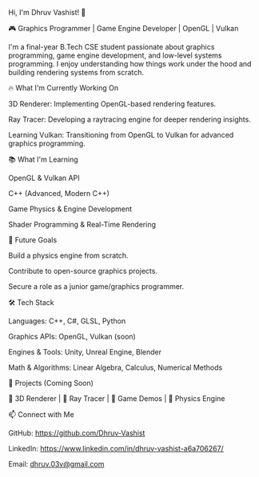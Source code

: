 Hi, I'm Dhruv Vashist! 👋

🎮 Graphics Programmer | Game Engine Developer | OpenGL | Vulkan

I'm a final-year B.Tech CSE student passionate about graphics programming, game engine development, and low-level systems programming. I enjoy understanding how things work under the hood and building rendering systems from scratch.

🔥 What I'm Currently Working On

3D Renderer: Implementing OpenGL-based rendering features.

Ray Tracer: Developing a raytracing engine for deeper rendering insights.

Learning Vulkan: Transitioning from OpenGL to Vulkan for advanced graphics programming.

📚 What I'm Learning

OpenGL & Vulkan API

C++ (Advanced, Modern C++)

Game Physics & Engine Development

Shader Programming & Real-Time Rendering

🚀 Future Goals

Build a physics engine from scratch.

Contribute to open-source graphics projects.

Secure a role as a junior game/graphics programmer.

🛠 Tech Stack

Languages: C++, C#, GLSL, Python

Graphics APIs: OpenGL, Vulkan (soon)

Engines & Tools: Unity, Unreal Engine, Blender

Math & Algorithms: Linear Algebra, Calculus, Numerical Methods

📌 Projects (Coming Soon)

🔹 3D Renderer | 🔹 Ray Tracer | 🔹 Game Demos | 🔹 Physics Engine

📫 Connect with Me

GitHub: https://github.com/Dhruv-Vashist

LinkedIn: https://www.linkedin.com/in/dhruv-vashist-a6a706267/

Email: dhruv.03v@gmail.com
<!---
boundlessomnipotent/boundlessomnipotent is a ✨ special ✨ repository because its `README.md` (this file) appears on your GitHub profile.
You can click the Preview link to take a look at your changes.
--->
